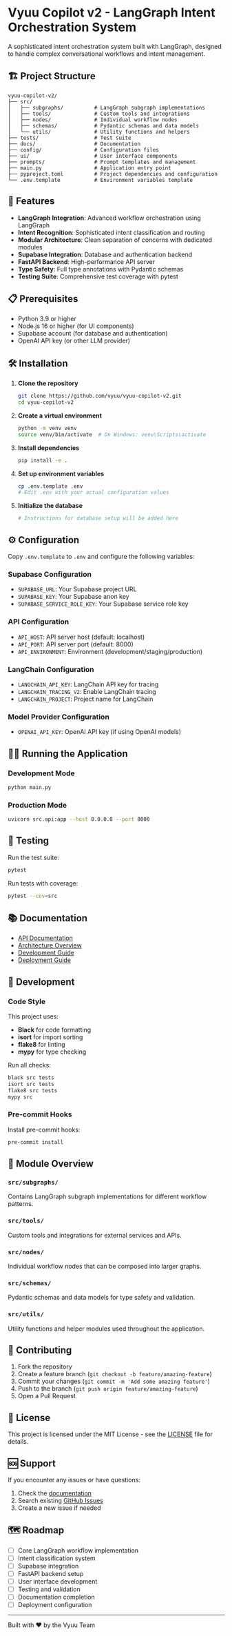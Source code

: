 # Vyuu Copilot v2 - LangGraph Intent Orchestration System

A sophisticated intent orchestration system built with LangGraph, designed to handle complex conversational workflows and intent management.

## 🏗️ Project Structure

```
vyuu-copilot-v2/
├── src/
│   ├── subgraphs/          # LangGraph subgraph implementations
│   ├── tools/              # Custom tools and integrations
│   ├── nodes/              # Individual workflow nodes
│   ├── schemas/            # Pydantic schemas and data models
│   └── utils/              # Utility functions and helpers
├── tests/                  # Test suite
├── docs/                   # Documentation
├── config/                 # Configuration files
├── ui/                     # User interface components
├── prompts/                # Prompt templates and management
├── main.py                 # Application entry point
├── pyproject.toml          # Project dependencies and configuration
└── .env.template           # Environment variables template
```

## 🚀 Features

- **LangGraph Integration**: Advanced workflow orchestration using LangGraph
- **Intent Recognition**: Sophisticated intent classification and routing
- **Modular Architecture**: Clean separation of concerns with dedicated modules
- **Supabase Integration**: Database and authentication backend
- **FastAPI Backend**: High-performance API server
- **Type Safety**: Full type annotations with Pydantic schemas
- **Testing Suite**: Comprehensive test coverage with pytest

## 📋 Prerequisites

- Python 3.9 or higher
- Node.js 16 or higher (for UI components)
- Supabase account (for database and authentication)
- OpenAI API key (or other LLM provider)

## 🛠️ Installation

1. **Clone the repository**
   ```bash
   git clone https://github.com/vyuu/vyuu-copilot-v2.git
   cd vyuu-copilot-v2
   ```

2. **Create a virtual environment**
   ```bash
   python -m venv venv
   source venv/bin/activate  # On Windows: venv\Scripts\activate
   ```

3. **Install dependencies**
   ```bash
   pip install -e .
   ```

4. **Set up environment variables**
   ```bash
   cp .env.template .env
   # Edit .env with your actual configuration values
   ```

5. **Initialize the database**
   ```bash
   # Instructions for database setup will be added here
   ```

## ⚙️ Configuration

Copy `.env.template` to `.env` and configure the following variables:

### Supabase Configuration
- `SUPABASE_URL`: Your Supabase project URL
- `SUPABASE_KEY`: Your Supabase anon key
- `SUPABASE_SERVICE_ROLE_KEY`: Your Supabase service role key

### API Configuration
- `API_HOST`: API server host (default: localhost)
- `API_PORT`: API server port (default: 8000)
- `API_ENVIRONMENT`: Environment (development/staging/production)

### LangChain Configuration
- `LANGCHAIN_API_KEY`: LangChain API key for tracing
- `LANGCHAIN_TRACING_V2`: Enable LangChain tracing
- `LANGCHAIN_PROJECT`: Project name for LangChain

### Model Provider Configuration
- `OPENAI_API_KEY`: OpenAI API key (if using OpenAI models)

## 🏃‍♂️ Running the Application

### Development Mode
```bash
python main.py
```

### Production Mode
```bash
uvicorn src.api:app --host 0.0.0.0 --port 8000
```

## 🧪 Testing

Run the test suite:
```bash
pytest
```

Run tests with coverage:
```bash
pytest --cov=src
```

## 📚 Documentation

- [API Documentation](docs/api.md)
- [Architecture Overview](docs/architecture.md)
- [Development Guide](docs/development.md)
- [Deployment Guide](docs/deployment.md)

## 🔧 Development

### Code Style
This project uses:
- **Black** for code formatting
- **isort** for import sorting
- **flake8** for linting
- **mypy** for type checking

Run all checks:
```bash
black src tests
isort src tests
flake8 src tests
mypy src
```

### Pre-commit Hooks
Install pre-commit hooks:
```bash
pre-commit install
```

## 📁 Module Overview

### `src/subgraphs/`
Contains LangGraph subgraph implementations for different workflow patterns.

### `src/tools/`
Custom tools and integrations for external services and APIs.

### `src/nodes/`
Individual workflow nodes that can be composed into larger graphs.

### `src/schemas/`
Pydantic schemas and data models for type safety and validation.

### `src/utils/`
Utility functions and helper modules used throughout the application.

## 🤝 Contributing

1. Fork the repository
2. Create a feature branch (`git checkout -b feature/amazing-feature`)
3. Commit your changes (`git commit -m 'Add some amazing feature'`)
4. Push to the branch (`git push origin feature/amazing-feature`)
5. Open a Pull Request

## 📄 License

This project is licensed under the MIT License - see the [LICENSE](LICENSE) file for details.

## 🆘 Support

If you encounter any issues or have questions:

1. Check the [documentation](docs/)
2. Search existing [GitHub Issues](https://github.com/vyuu/vyuu-copilot-v2/issues)
3. Create a new issue if needed

## 🗺️ Roadmap

- [ ] Core LangGraph workflow implementation
- [ ] Intent classification system
- [ ] Supabase integration
- [ ] FastAPI backend setup
- [ ] User interface development
- [ ] Testing and validation
- [ ] Documentation completion
- [ ] Deployment configuration

---

Built with ❤️ by the Vyuu Team 